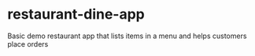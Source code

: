 # restaurant-dine-app
Basic demo restaurant app that lists items in a menu and helps customers place orders

